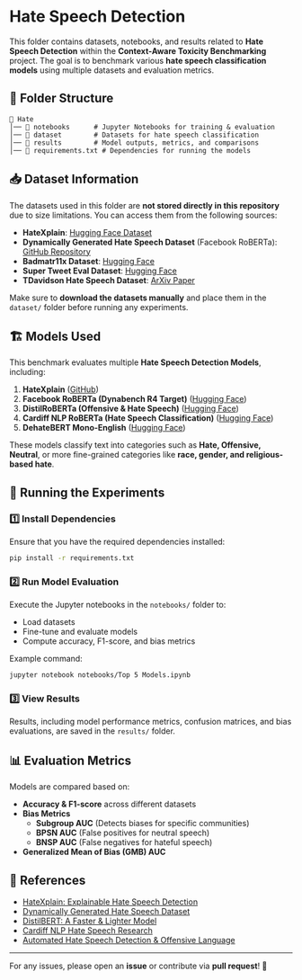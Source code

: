 # Hate Speech Detection

This folder contains datasets, notebooks, and results related to **Hate Speech Detection** within the **Context-Aware Toxicity Benchmarking** project. The goal is to benchmark various **hate speech classification models** using multiple datasets and evaluation metrics.

## 📌 Folder Structure
```
📂 Hate
│── 📂 notebooks      # Jupyter Notebooks for training & evaluation
│── 📂 dataset        # Datasets for hate speech classification
│── 📂 results        # Model outputs, metrics, and comparisons
│── 📜 requirements.txt # Dependencies for running the models
```

## 📥 Dataset Information
The datasets used in this folder are **not stored directly in this repository** due to size limitations. You can access them from the following sources:

- **HateXplain**: [Hugging Face Dataset](https://huggingface.co/datasets/Hate-speech-CNERG/hatexplain)
- **Dynamically Generated Hate Speech Dataset** (Facebook RoBERTa): [GitHub Repository](https://github.com/bvidgen/Dynamically-Generated-Hate-Speech-Dataset)
- **Badmatr11x Dataset**: [Hugging Face](https://huggingface.co/datasets/badmatr11x/hate-offensive-speech)
- **Super Tweet Eval Dataset**: [Hugging Face](https://huggingface.co/datasets/cardiffnlp/super_tweeteval)
- **TDavidson Hate Speech Dataset**: [ArXiv Paper](https://arxiv.org/abs/1703.04009)

Make sure to **download the datasets manually** and place them in the `dataset/` folder before running any experiments.

## 🏗️ Models Used
This benchmark evaluates multiple **Hate Speech Detection Models**, including:

1. **HateXplain** ([GitHub](https://github.com/hate-alert/HateXplain))
2. **Facebook RoBERTa (Dynabench R4 Target)** ([Hugging Face](https://huggingface.co/facebook/roberta-hate-speech-dynabench-r4-target))
3. **DistilRoBERTa (Offensive & Hate Speech)** ([Hugging Face](https://huggingface.co/badmatr11x/distilroberta-base-offensive-hateful-speech-text-multiclassification))
4. **Cardiff NLP RoBERTa (Hate Speech Classification)** ([Hugging Face](https://huggingface.co/cardiffnlp/twitter-roberta-large-hate-latest))
5. **DehateBERT Mono-English** ([Hugging Face](https://huggingface.co/Hate-speech-CNERG/dehatebert-mono-english))

These models classify text into categories such as **Hate, Offensive, Neutral**, or more fine-grained categories like **race, gender, and religious-based hate**.

## 🚀 Running the Experiments
### 1️⃣ Install Dependencies
Ensure that you have the required dependencies installed:
```bash
pip install -r requirements.txt
```

### 2️⃣ Run Model Evaluation
Execute the Jupyter notebooks in the `notebooks/` folder to:
- Load datasets
- Fine-tune and evaluate models
- Compute accuracy, F1-score, and bias metrics

Example command:
```bash
jupyter notebook notebooks/Top 5 Models.ipynb
```

### 3️⃣ View Results
Results, including model performance metrics, confusion matrices, and bias evaluations, are saved in the `results/` folder.

## 📊 Evaluation Metrics
Models are compared based on:
- **Accuracy & F1-score** across different datasets
- **Bias Metrics**
  - **Subgroup AUC** (Detects biases for specific communities)
  - **BPSN AUC** (False positives for neutral speech)
  - **BNSP AUC** (False negatives for hateful speech)
- **Generalized Mean of Bias (GMB) AUC**

## 📝 References
- [HateXplain: Explainable Hate Speech Detection](https://arxiv.org/abs/2012.10289)
- [Dynamically Generated Hate Speech Dataset](https://github.com/bvidgen/Dynamically-Generated-Hate-Speech-Dataset)
- [DistilBERT: A Faster & Lighter Model](https://arxiv.org/abs/1910.01108)
- [Cardiff NLP Hate Speech Research](https://huggingface.co/cardiffnlp)
- [Automated Hate Speech Detection & Offensive Language](https://arxiv.org/abs/1703.04009)

---
For any issues, please open an **issue** or contribute via **pull request**! 🚀
